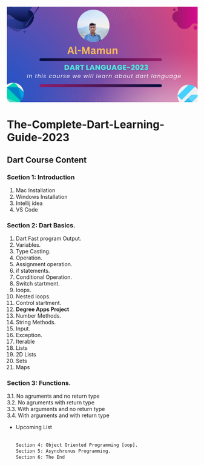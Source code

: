 ![logo](https://github.com/niloymamun/The-Complete-Dart-Learning-Guide-2023/blob/main/dart%20language-2023.jpg)
# The-Complete-Dart-Learning-Guide-2023
## Dart Course Content
### Scetion 1: Introduction

1. Mac Installation
2. Windows Installation
3. Intellij idea
4. VS Code
### Section 2: Dart Basics.
1. Dart Fast program Output.
2. Variables.
3. Type Casting.
4. Operation.
5. Assignment operation.
6. if statements.
7. Conditional Operation.
8. Switch startment.
9. loops.
10. Nested loops.
11. Control startment.
12. **Degree Apps Project**
13. Number Methods.
14. String Methods.
15. Input.
16. Exception.
17. Iterable
18. Lists
19. 2D Lists
20. Sets
21. Maps
### Section 3: Functions.
3.1. No agruments and no return type </br>
3.2. No agruments with return type</br>
3.3. With arguments and no return type</br>
3.4. With arguments and with return type </br> 


- Upcoming List 
   ```
   
   Section 4: Object Oriented Programming [oop].
   Section 5: Asynchronus Programming.
   Section 6: The End 
   
   
     
   ```




